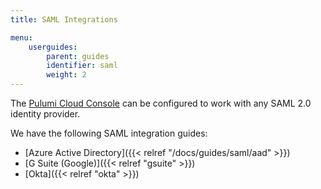 ```yaml
---
title: SAML Integrations

menu:
    userguides:
        parent: guides
        identifier: saml
        weight: 2
---
```


The [Pulumi Cloud Console](https://app.pulumi.com) can be configured to work with any SAML 2.0 identity provider.

We have the following SAML integration guides:

- [Azure Active Directory]({{< relref "/docs/guides/saml/aad" >}})
- [G Suite (Google)]({{< relref "gsuite" >}})
- [Okta]({{< relref "okta" >}})


